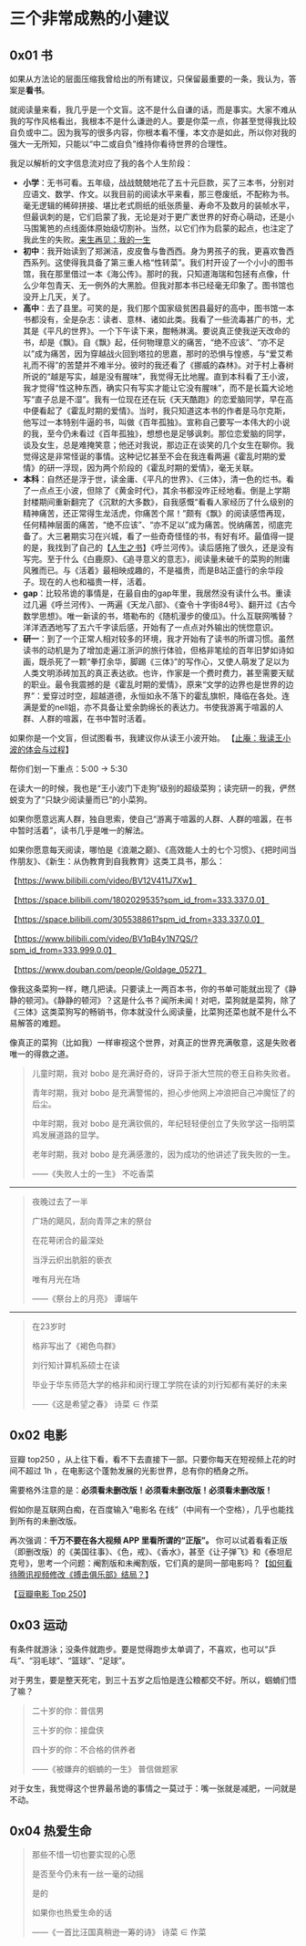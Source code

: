 # 三个非常成熟的小建议

## 0x01 书

如果从方法论的层面压缩我曾给出的所有建议，只保留最重要的一条，我认为，答案是**看书**。

就阅读量来看，我几乎是一个文盲。这不是什么自谦的话，而是事实。大家不难从我的写作风格看出，我根本不是什么谦逊的人。要是你菜一点，你甚至觉得我比较自负或中二。因为我写的很多内容，你根本看不懂，本文亦是如此，所以你对我的强大一无所知，只能以“中二或自负”维持你看待世界的合理性。

我足以解析的文字信息流对应了我的各个人生阶段：

- **小学**：无书可看。五年级，战战兢兢地花了五十元巨款，买了三本书，分别对应语文、数学、作文。以我目前的阅读水平来看，那三卷废纸，不配称为书。毫无逻辑的稀碎拼接、堪比老式厕纸的纸张质量、寿命不及数月的装帧水平，但最讽刺的是，它们启蒙了我，无论是对于更广袤世界的好奇心萌动，还是小马围篱笆的点线面体原始级切割补。当然，以它们作为启蒙的起点，也注定了我此生的失败。[来生再见：我的一生](https://zhuanlan.zhihu.com/p/187352456)
- **初中**：我开始读到了郑渊洁，皮皮鲁与鲁西西。身为男孩子的我，更喜欢鲁西西系列。这使得我具备了第三重人格“性转菜”。我们村开设了一个小小的图书馆，我在那里借过一本《海公传》。那时的我，只知道海瑞和包拯有点像，什么少年包青天、无一例外的大黑脸。但我对那本书已经毫无印象了。图书馆也没开上几天，关了。
- **高中**：去了县里。可笑的是，我们那个国家级贫困县最好的高中，图书馆一本书都没有，全是杂志：读者、意林、诸如此类。我看了一些流毒甚广的书，尤其是《平凡的世界》。一个下午读下来，酣畅淋漓。要说真正使我逆天改命的书，却是《飘》。自《飘》起，任何物理意义的痛苦，“绝不应该”、“亦不足以”成为痛苦，因为穿越战火回到塔拉的思嘉，那时的恐惧与惶惑，与“爱艾希礼而不得”的苦楚并不难半分。彼时的我还看了《挪威的森林》。对于村上春树所说的“越是写实，越是没有腥味”，我觉得无比地腥。直到本科看了王小波，我才觉得“性这种东西，确实只有写实才能让它没有腥味”，而不是长篇大论地写“直子总是不湿”。我有一位现在还在玩《天天酷跑》的恋爱脑同学，早在高中便看起了《霍乱时期的爱情》。当时，我只知道这本书的作者是马尔克斯，他写过一本特别牛逼的书，叫做《百年孤独》。宣称自己要写一本伟大的小说的我，至今仍未看过《百年孤独》，想想也是足够讽刺。那位恋爱脑的同学，谈及女生，总是难掩笑意；他还对我说，那边正在谈笑的几个女生在聊你。我觉得这是非常怪诞的事情。这种记忆甚至不会在我连看两遍《霍乱时期的爱情》的研一浮现，因为两个阶段的《霍乱时期的爱情》，毫无关联。
- **本科**：自然还是浮于世，读金庸、《平凡的世界》、《三体》，清一色的烂书。看了一点点王小波，但除了《黄金时代》，其余书都没咋正经地看。倒是上学期封楼期间重新翻完了《沉默的大多数》，自我感慨“看看人家经历了什么级别的精神痛苦，还正常得生龙活虎，你痛苦个屌！”颇有《飘》的阅读感悟再现，任何精神层面的痛苦，“绝不应该”、“亦不足以”成为痛苦。悦纳痛苦，彻底完备了。大三暑期实习在兴城，看了一些奇奇怪怪的书，有好有坏。最值得一提的是，我找到了自己的【[人生之书](https://www.bilibili.com/video/BV12V411J7Xw/?share_source=copy_web&vd_source=c961115b4cc42419db1bec6263ea25ec)】《呼兰河传》。读后感拖了很久，还是没有写完。至于什么《白鹿原》、《追寻意义的意志》，阅读量未破千的菜狗的附庸风雅而已。与《活着》最相映成趣的，不是福贵，而是B站正盛行的余华段子。现在的人也和福贵一样，活着。
- **gap**：比较吊诡的事情是，在最自由的gap年里，我居然没有读什么书。重读过几遍《呼兰河传》、一两遍《天龙八部》、《查令十字街84号》、翻开过《古今数学思想》。唯一新读的书，塔勒布的《随机漫步的傻瓜》。什么互联网嘴替？洋洋洒洒地写了五六千字读后感，开始有了一点点对外输出的恍惚意识。
- **研一**：到了一个正常人相对较多的环境，我才开始有了读书的所谓习惯。虽然读书的动机是为了增加走遍江浙沪的旅行体验，但格非笔绘的百年旧梦如诗如画，既杀死了一颗“拳打余华，脚踢《三体》”的写作心，又使人萌发了足以为人类文明添砖加瓦的真正表达欲。也许，作家是一个费时费力，甚至需要天赋的职业。最令我震撼的是《霍乱时期的爱情》，原来“文学的边界也是世界的边界”：爱穿过时空，超越道德，永恒如永不落下的霍乱旗帜，降临在各处。连满是爱的nell姐，亦不具备让爱余韵绵长的表达力。书使我游离于喧嚣的人群、人群的喧嚣，在书中暂时活着。

如果你是一个文盲，但试图看书，我建议你从读王小波开始。
 【[止庵：我读王小波的体会与过程](https://www.bilibili.com/video/BV1EG41177rJ/?share_source=copy_web&vd_source=c961115b4cc42419db1bec6263ea25ec)】

帮你们划一下重点：5:00 → 5:30

在读大一的时候，我也是“王小波门下走狗”级别的超级菜狗；读完研一的我，俨然蜕变为了“只缺少阅读量而已”的小菜狗。

如果你愿意远离人群，独自思索，使自己“游离于喧嚣的人群、人群的喧嚣，在书中暂时活着”，读书几乎是唯一的解法。

如果你愿意每天阅读，哪怕是《浪潮之巅》、《高效能人士的七个习惯》、《把时间当作朋友》、《新生：从伪教育到自我教育》这类工具书，那么：

【https://www.bilibili.com/video/BV12V411J7Xw】

【https://space.bilibili.com/1802029535?spm_id_from=333.337.0.0】

【https://space.bilibili.com/305538861?spm_id_from=333.337.0.0】

【https://www.bilibili.com/video/BV1qB4y1N7QS/?spm_id_from=333.999.0.0】

【https://www.douban.com/people/Goldage_0527】

像我这条菜狗一样，瞎几把读。只要读上一两百本书，你的书单可能就出现了《静静的顿河》。《静静的顿河》？这是什么书？闻所未闻！对吧，菜狗就是菜狗，除了《三体》这类菜狗写的畅销书，你本就没什么阅读量，比菜狗还菜也就不是什么不易解答的难题。

像真正的菜狗（比如我）一样审视这个世界，对真正的世界充满敬意，这是失败者唯一的得救之道。

> 儿童时期，我对 bobo 是充满好奇的，讶异于浙大竺院的卷王自称失败者。
> 
> 青年时期，我对 bobo 是充满警惕的，担心步他网上冲浪把自己冲魔怔了的后尘。
> 
> 中年时期，我对 bobo 是充满钦佩的，年纪轻轻便创立了失败学这一指明菜鸡发展道路的显学。
> 
> 老年时期，我对 bobo 是充满感激的，因为成功的他讲述了我失败的一生。
> 
> ——《失败人士的一生》  不吃香菜

---

> 夜晚过去了一半
> 
> 广场的飓风，刮向青萍之末的祭台
> 
> 在花萼闭合的最深处
> 
> 当浮云织出肮脏的亵衣
> 
> 唯有月光在场
> 
> ——《祭台上的月亮》  谭端午

---

> 在23岁时
> 
> 格非写出了《褐色鸟群》
> 
> 刘行知计算机系硕士在读
> 
> 毕业于华东师范大学的格非和闵行理工学院在读的刘行知都有美好的未来
> 
> ——《这是希望之春》  诗菜 $\in$ 作菜

## 0x02 电影

豆瓣 top250 ，从上往下看，看不下去直接下一部。只要你每天在短视频上花的时间不超过 1h ，在电影这个蓬勃发展的光影世界，总有你的栖身之所。

需要格外注意的是：**必须看未删改版！必须看未删改版！必须看未删改版！**

假如你是互联网白痴，在百度输入“电影名 在线”（中间有一个空格），几乎也能找到所有的未删改版。

再次强调：**千万不要在各大视频 APP 里看所谓的“正版”。** 你可以试着看看正版（即删改版）的《美国往事》、《色，戒》、《香水》，甚至《让子弹飞》和《泰坦尼克号》，思考一个问题：阉割版和未阉割版，它们真的是同一部电影吗？【[如何看待腾讯视频修改《搏击俱乐部》结局？](https://www.zhihu.com/question/513153214/answer/2326656162)】

【[豆瓣电影 Top 250](https://movie.douban.com/top250)】

## 0x03 运动

有条件就游泳；没条件就跑步。要是觉得跑步太单调了，不喜欢，也可以“乒乓”、“羽毛球”、“篮球”、“足球”。

对于男生，要是整天死宅，到三十五岁之后怕是连公粮都交不好。所以，蝈蝻们悟了嘛？

> 二十岁的你：普信男
> 
> 三十岁的你：接盘侠
> 
> 四十岁的你：不合格的供养者
> 
> ——《被嫌弃的蝈蝻的一生》  普信做题家

对于女生，我觉得这个世界最吊诡的事情之一莫过于：嘴一张就是减肥，一问就是不动。

## 0x04 热爱生命

> 那些不惜一切也要实现的心愿
> 
> 是否至今仍未有一丝一毫的动摇
> 
> 是的
> 
> 如果你也热爱生命的话
> 
> ——《一首比汪国真稍逊一筹的诗》  诗菜 $\in$ 作菜